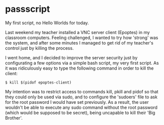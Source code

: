 # passscript

My first script, no Hello Worlds for today.

Last weekend my teacher installed a VNC server client (Epoptes) in my classroom computers. Feeling challenged, I wanted to try how 'strong' was the system, and after some minutes I managed to get rid of my teacher's control just by killing the process.

I went home, and I decided to improve the server security just by configurating a few options via a simple bash script, my very first script. As it was ridiculously easy to type the following command in order to kill the client:

    $ kill $(pidof epoptes-client)
    
My intention was to restrict access to commands kill, pkill and pidof so that they could only be used via sudo, and to configure the 'sudoers' file to ask for the root password I would have set previously. As a result, the user wouldn't be able to execute any sudo command without the root password (which would be supposed to be secret), being uncapable to kill their 'Big Brother'.
